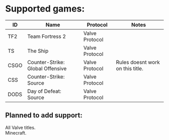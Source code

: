 
# Supported games:
| ID   | Name                             | Protocol       | Notes                            |
|------|----------------------------------|----------------|----------------------------------|
| TF2  | Team Fortress 2                  | Valve Protocol |                                  |
| TS   | The Ship                         | Valve Protocol |                                  |
| CSGO | Counter-Strike: Global Offensive | Valve Protocol | Rules doesnt work on this title. |
| CSS  | Counter-Strike: Source           | Valve Protocol |                                  |
| DODS | Day of Defeat: Source            | Valve Protocol |                                  |

## Planned to add support:
All Valve titles.  
Minecraft.
